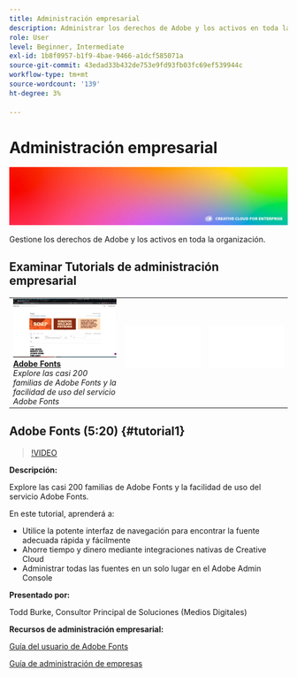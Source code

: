 ```yaml
---
title: Administración empresarial
description: Administrar los derechos de Adobe y los activos en toda la organización
role: User
level: Beginner, Intermediate
exl-id: 1b8f0957-b1f9-4bae-9466-a1dcf585071a
source-git-commit: 43edad33b432de753e9fd93fb03fc69ef539944c
workflow-type: tm+mt
source-wordcount: '139'
ht-degree: 3%

---
```


# Administración empresarial

![Tutorial Hero Image](../assets/hero_cce.jpg)

Gestione los derechos de Adobe y los activos en toda la organización.

## Examinar Tutorials de administración empresarial

<table style="table-layout:fixed">
<tr>
 <td>
   <a href="enterprise.md#tutorial1">
      <img alt="Adobe Fonts" src="../assets/fonts_burke_thumbnail.jpg" />
   </a>
    <div>
   <a href="enterprise.md#tutorial1"><strong>Adobe Fonts</strong></a>
    </div>
    <em>Explore las casi 200 familias de Adobe Fonts y la facilidad de uso del servicio Adobe Fonts</em>
    <br>
  </td>
  <td>
    <img alt="Espaciador" src="../assets/Whitespacer.png" />
    <div>
    <br>
  </td>
  <td>
    <img alt="Espaciador" src="../assets/Whitespacer.png" />
    <div>
    <br>
  </td>
</tr>
</table>

## Adobe Fonts (5:20) {#tutorial1}

>[!VIDEO](https://video.tv.adobe.com/v/328226?hidetitle=true)

**Descripción:**

Explore las casi 200 familias de Adobe Fonts y la facilidad de uso del servicio Adobe Fonts.

En este tutorial, aprenderá a:
* Utilice la potente interfaz de navegación para encontrar la fuente adecuada rápida y fácilmente
* Ahorre tiempo y dinero mediante integraciones nativas de Creative Cloud
* Administrar todas las fuentes en un solo lugar en el Adobe Admin Console

**Presentado por:**

Todd Burke, Consultor Principal de Soluciones (Medios Digitales)

**Recursos de administración empresarial:**

[Guía del usuario de Adobe Fonts](https://helpx.adobe.com/fonts/user-guide.html)

[Guía de administración de empresas](https://helpx.adobe.com/enterprise/admin-guide.html)

